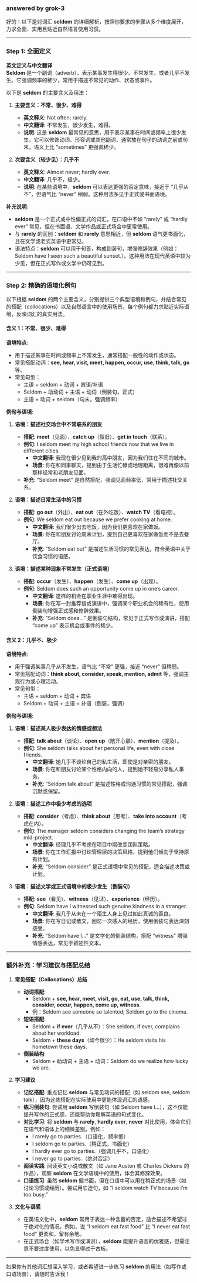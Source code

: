 ### answered by grok-3
好的！以下是对词汇 **seldom** 的详细解析，按照你要求的步骤从多个维度展开，力求全面、实用且贴近自然语言使用习惯。

---

### Step 1: 全面定义

**英文定义与中文翻译**  
**Seldom** 是一个副词（adverb），表示某事发生得很少、不常发生，或者几乎不发生。它强调频率的稀少，常用于描述不常见的动作、状态或事件。

以下是 **seldom** 的主要含义及用法：

1. **主要含义：不常、很少、难得**  
   - **英文释义**: Not often; rarely.  
   - **中文翻译**: 不常发生，很少发生，难得。  
   - **说明**: 这是 **seldom** 最常见的意思，用于表示某事在时间或频率上很少发生。它可以修饰动词、形容词或其他副词，通常放在句子的动词之前或句末，语义上比 “sometimes” 更强调稀少。

2. **次要含义（较少见）：几乎不**  
   - **英文释义**: Almost never; hardly ever.  
   - **中文翻译**: 几乎不，极少。  
   - **说明**: 在某些语境中，**seldom** 可以表达更强的否定意味，接近于 “几乎从不”，但语气比 “never” 稍弱。这种用法多见于正式或书面语境。

**补充说明**:  
- **seldom** 是一个正式或中性偏正式的词汇，在口语中不如 “rarely” 或 “hardly ever” 常见，但在书面语、文学作品或正式场合中更常使用。  
- 与 **rarely** 的区别：**seldom** 和 **rarely** 意思相近，但 **seldom** 语气更书面化，且在文学或老式英语中更常见。  
- 语法特点：**seldom** 可以用于句首，构成倒装句，增强修辞效果（例如：Seldom have I seen such a beautiful sunset.）。这种用法在现代英语中较为少见，但在正式写作或文学中仍可见到。

---

### Step 2: 精确的语境化例句

以下根据 **seldom** 的两个主要含义，分别提供三个典型语境和例句，并结合常见的搭配（collocations）以及自然语言中的使用场景。每个例句都力求贴近实际语境，反映词汇的真实用法。

#### 含义 1：不常、很少、难得

**语境特点**:  
- 用于描述某事在时间或频率上不常发生，通常搭配一般性的动作或状态。  
- 常见搭配动词：**see, hear, visit, meet, happen, occur, use, think, talk, go** 等。  
- 常见句型：  
  - 主语 + seldom + 动词 + 宾语/补语  
  - Seldom + 助动词 + 主语 + 动词（倒装句，正式）  
  - 主语 + 动词 + seldom（句末，强调频率）

**例句与语境**:

1. **语境：描述社交场合中不常联系的朋友**  
   - **搭配**: **meet**（见面）、**catch up**（叙旧）、**get in touch**（联系）。  
   - **例句**: I seldom meet my high school friends now that we live in different cities.  
     - **中文翻译**: 我现在很少见到我的高中朋友，因为我们住在不同的城市。  
     - **场景**: 你在和同事聊天，提到由于生活忙碌或地理距离，很难再像以前那样经常和老朋友见面。  
   - **补充**: “Seldom meet” 是自然搭配，强调见面频率低，常用于描述社交关系。

2. **语境：描述日常生活中的习惯**  
   - **搭配**: **go out**（外出）、**eat out**（在外吃饭）、**watch TV**（看电视）。  
   - **例句**: We seldom eat out because we prefer cooking at home.  
     - **中文翻译**: 我们很少出去吃饭，因为我们更喜欢在家做饭。  
     - **场景**: 你在和朋友讨论周末计划，提到自己更喜欢在家做饭而不是去餐厅。  
     - **补充**: “Seldom eat out” 是描述生活习惯的常见表达，符合英语中关于饮食习惯的语感。

3. **语境：描述某种现象不常发生（正式语境）**  
   - **搭配**: **occur**（发生）、**happen**（发生）、**come up**（出现）。  
   - **例句**: Seldom does such an opportunity come up in one’s career.  
     - **中文翻译**: 这样的机会在职业生涯中难得出现。  
     - **场景**: 你在写一封推荐信或演讲中，强调某个职业机会的稀有性，使用倒装句增强正式感和修辞效果。  
     - **补充**: “Seldom does...” 是倒装句结构，常见于正式写作或演讲，搭配 “come up” 表示机会或事件的稀少。

#### 含义 2：几乎不、极少

**语境特点**:  
- 用于强调某事几乎从不发生，语气比 “不常” 更强，接近 “never” 但稍弱。  
- 常见搭配动词：**think about, consider, speak, mention, admit** 等，强调主观行为或心理活动。  
- 常见句型：  
  - 主语 + seldom + 动词 + 宾语  
  - Seldom + 动词 + 主语 + 补语（倒装，强调）

**例句与语境**:

1. **语境：描述某人极少表达的情感或想法**  
   - **搭配**: **talk about**（谈论）、**open up**（敞开心扉）、**mention**（提及）。  
   - **例句**: She seldom talks about her personal life, even with close friends.  
     - **中文翻译**: 她几乎不谈论自己的私生活，即使是对亲密的朋友。  
     - **场景**: 你在和朋友讨论某个性格内向的人，提到她不轻易分享私人事务。  
     - **补充**: “Seldom talk about” 是描述性格或沟通习惯的常见搭配，强调沉默或保留。

2. **语境：描述工作中极少考虑的选项**  
   - **搭配**: **consider**（考虑）、**think about**（思考）、**take into account**（考虑在内）。  
   - **例句**: The manager seldom considers changing the team’s strategy mid-project.  
     - **中文翻译**: 经理几乎不考虑在项目中期改变团队策略。  
     - **场景**: 你在工作汇报中讨论管理层的决策风格，提到他们倾向于坚持原有计划。  
     - **补充**: “Seldom consider” 是正式语境中常见的搭配，适合描述决策或计划。

3. **语境：描述文学或正式语境中的极少发生（倒装句）**  
   - **搭配**: **see**（看见）、**witness**（见证）、**experience**（经历）。  
   - **例句**: Seldom have I witnessed such genuine kindness in a stranger.  
     - **中文翻译**: 我几乎从未在一个陌生人身上见过如此真诚的善良。  
     - **场景**: 你在写日记或散文，回忆一次感人的经历，使用倒装句表达深刻感受。  
     - **补充**: “Seldom have I...” 是文学化的倒装结构，搭配 “witness” 增强情感表达，常见于叙述性文本。

---

### 额外补充：学习建议与搭配总结

1. **常见搭配（Collocations）总结**  
   - **动词搭配**:  
     - Seldom + **see, hear, meet, visit, go, eat, use, talk, think, consider, occur, happen, come up, witness**.  
     - 例：Seldom see someone so talented; Seldom go to the cinema.  
   - **短语搭配**:  
     - Seldom + **if ever**（几乎从不）：She seldom, if ever, complains about her workload.  
     - Seldom + **these days**（如今很少）：He seldom visits his hometown these days.  
   - **倒装结构**:  
     - Seldom + 助动词 + 主语 + 动词：Seldom do we realize how lucky we are.  

2. **学习建议**  
   - **记忆搭配**: 重点记忆 **seldom** 与常见动词的搭配（如 seldom see, seldom talk），因为这些搭配在实际使用中更能体现词汇的语感。  
   - **练习倒装句**: 尝试用 **seldom** 写倒装句（如 Seldom have I...），这不仅能提升写作的正式感，还能帮助你理解英语的句式变化。  
   - **对比学习**: 将 **seldom** 与 **rarely**, **hardly ever**, **never** 对比使用，体会它们在语气和语体上的细微差别。例如：  
     - I rarely go to parties.（口语化，频率低）  
     - I seldom go to parties.（稍正式，书面化）  
     - I hardly ever go to parties.（强调几乎不，口语化）  
     - I never go to parties.（绝对否定）  
   - **阅读实践**: 阅读英文小说或散文（如 Jane Austen 或 Charles Dickens 的作品），观察 **seldom** 在文学语境中的使用，体会其修辞效果。  
   - **口语练习**: 虽然 **seldom** 偏书面，但在口语中可以用在稍正式的场景（如讨论习惯或经历）。尝试用它造句，如 “I seldom watch TV because I’m too busy.”

3. **文化与语感**  
   - 在英语文化中，**seldom** 常用于表达一种含蓄的否定，适合描述不希望过于绝对化的情况。例如，说 “I seldom eat fast food” 比 “I never eat fast food” 更柔和，留有余地。  
   - 在正式场合（如学术写作或演讲），**seldom** 能提升语言的优雅感，但需注意不要过度使用，以免显得过于古板。

---

如果你有其他词汇想深入学习，或者希望进一步练习 **seldom** 的用法（如写作或口语场景），请随时告诉我！